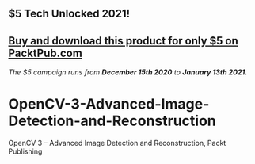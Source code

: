 ## $5 Tech Unlocked 2021!
[Buy and download this product for only $5 on PacktPub.com](https://www.packtpub.com/)
-----
*The $5 campaign         runs from __December 15th 2020__ to __January 13th 2021.__*

# OpenCV-3-Advanced-Image-Detection-and-Reconstruction
OpenCV 3 – Advanced Image Detection and Reconstruction, Packt Publishing
